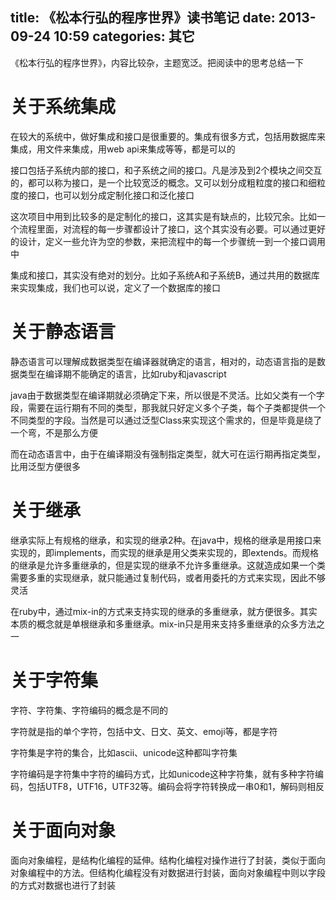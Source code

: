 title: 《松本行弘的程序世界》读书笔记
date: 2013-09-24 10:59
categories: 其它
---
《松本行弘的程序世界》，内容比较杂，主题宽泛。把阅读中的思考总结一下
<!--more-->

# 关于系统集成

在较大的系统中，做好集成和接口是很重要的。集成有很多方式，包括用数据库来集成，用文件来集成，用web api来集成等等，都是可以的 

接口包括子系统内部的接口，和子系统之间的接口。凡是涉及到2个模块之间交互的，都可以称为接口，是一个比较宽泛的概念。又可以划分成粗粒度的接口和细粒度的接口，也可以划分成定制化接口和泛化接口

这次项目中用到比较多的是定制化的接口，这其实是有缺点的，比较冗余。比如一个流程里面，对流程的每一步骤都设计了接口，这个其实没有必要。可以通过更好的设计，定义一些允许为空的参数，来把流程中的每一个步骤统一到一个接口调用中 

集成和接口，其实没有绝对的划分。比如子系统A和子系统B，通过共用的数据库来实现集成，我们也可以说，定义了一个数据库的接口 

# 关于静态语言

静态语言可以理解成数据类型在编译器就确定的语言，相对的，动态语言指的是数据类型在编译期不能确定的语言，比如ruby和javascript

java由于数据类型在编译期就必须确定下来，所以很是不灵活。比如父类有一个字段，需要在运行期有不同的类型，那我就只好定义多个子类，每个子类都提供一个不同类型的字段。当然是可以通过泛型Class<T>来实现这个需求的，但是毕竟是绕了一个弯，不是那么方便

而在动态语言中，由于在编译期没有强制指定类型，就大可在运行期再指定类型，比用泛型方便很多 

# 关于继承

继承实际上有规格的继承，和实现的继承2种。在java中，规格的继承是用接口来实现的，即implements，而实现的继承是用父类来实现的，即extends。而规格的继承是允许多重继承的，但是实现的继承不允许多重继承。这就造成如果一个类需要多重的实现继承，就只能通过复制代码，或者用委托的方式来实现，因此不够灵活

在ruby中，通过mix-in的方式来支持实现的继承的多重继承，就方便很多。其实本质的概念就是单根继承和多重继承。mix-in只是用来支持多重继承的众多方法之一 

# 关于字符集

字符、字符集、字符编码的概念是不同的

字符就是指的单个字符，包括中文、日文、英文、emoji等，都是字符

字符集是字符的集合，比如ascii、unicode这种都叫字符集 

字符编码是字符集中字符的编码方式，比如unicode这种字符集，就有多种字符编码，包括UTF8，UTF16，UTF32等。编码会将字符转换成一串0和1，解码则相反

# 关于面向对象

面向对象编程，是结构化编程的延伸。结构化编程对操作进行了封装，类似于面向对象编程中的方法。但结构化编程没有对数据进行封装，面向对象编程中则以字段的方式对数据也进行了封装